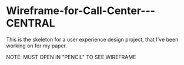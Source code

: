# Wireframe-for-Call-Center---CENTRAL
This is the skeleton for a user experience design project, that I've been working on for my paper.

NOTE: MUST OPEN IN "PENCIL" TO SEE WIREFRAME
